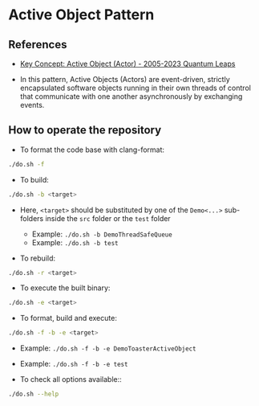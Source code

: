 # Active Object Pattern

## References
- [Key Concept: Active Object (Actor) - 2005-2023 Quantum Leaps](https://www.state-machine.com/active-object)

- In this pattern, Active Objects (Actors) are event-driven, strictly encapsulated software objects running in their own threads of control that communicate with one another asynchronously by exchanging events.
## How to operate the repository
- To format the code base with clang-format:
```bash
./do.sh -f
```

- To build:
```bash
./do.sh -b <target>
```
- Here, `<target>` should be substituted by one of the `Demo<...>` sub-folders inside the `src` folder or the `test` folder
  - Example: `./do.sh -b DemoThreadSafeQueue`
  - Example: `./do.sh -b test`

- To rebuild:
```bash
./do.sh -r <target>
```

- To execute the built binary:
```bash
./do.sh -e <target>
```

- To format, build and execute:
```bash
./do.sh -f -b -e <target>
```
  - Example: `./do.sh -f -b -e DemoToasterActiveObject`
  - Example: `./do.sh -f -b -e test`

- To check all options available::
```bash
./do.sh --help
```